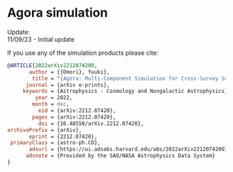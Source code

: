 # Agora simulation



Update:<BR>
11/09/23 - Initial update<BR>

If you use any of the simulation products please cite:

```bibtex
@ARTICLE{2022arXiv221207420O,
       author = {{Omori}, Yuuki},
        title = "{Agora: Multi-Component Simulation for Cross-Survey Science}",
      journal = {arXiv e-prints},
     keywords = {Astrophysics - Cosmology and Nongalactic Astrophysics},
         year = 2022,
        month = dec,
          eid = {arXiv:2212.07420},
        pages = {arXiv:2212.07420},
          doi = {10.48550/arXiv.2212.07420},
archivePrefix = {arXiv},
       eprint = {2212.07420},
 primaryClass = {astro-ph.CO},
       adsurl = {https://ui.adsabs.harvard.edu/abs/2022arXiv221207420O},
      adsnote = {Provided by the SAO/NASA Astrophysics Data System}
}

```
